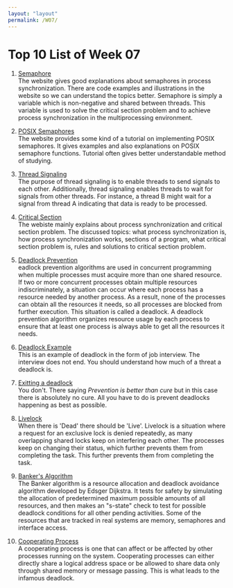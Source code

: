 ```yaml
---
layout: "layout"
permalink: /W07/
---
```


# Top 10 List of Week 07

1. [Semaphore](https://www.geeksforgeeks.org/semaphores-in-process-synchronization/)<br>
The website gives good explanations about semaphores in process
synchronization. There are code examples and illustrations in the website so we
can understand the topics better. Semaphore is simply a variable which is
non-negative and shared between threads. This variable is used to solve the
critical section problem and to achieve process synchronization in the
multiprocessing environment.

2. [POSIX Semaphores](http://www.csc.villanova.edu/~mdamian/threads/posixsem.html)<br>
The website provides some kind of a tutorial on implementing POSIX semaphores.
It gives examples and also explanations on POSIX semaphore functions. Tutorial
often gives better understandable method of studying.

3. [Thread Signaling](http://tutorials.jenkov.com/java-concurrency/thread-signaling.html)<br>
The purpose of thread signaling is to enable threads to send signals to each
other. Additionally, thread signaling enables threads to wait for signals from
other threads. For instance, a thread B might wait for a signal from thread
A indicating that data is ready to be processed.

4. [Critical Section](https://www.guru99.com/process-synchronization.html)<br>
The webiste mainly explains about process synchronization and critical section
problem. The discussed topics: what process synchronization is, how process
synchronization works, sections of a program, what critical section problem is,
rules and solutions to critical section problem.

5. [Deadlock Prevention](https://www.javatpoint.com/os-deadlock-prevention)<br>
eadlock prevention algorithms are used in concurrent programming when multiple
processes must acquire more than one shared resource. If two or more concurrent
processes obtain multiple resources indiscriminately, a situation can occur
where each process has a resource needed by another process. As a result, none
of the processes can obtain all the resources it needs, so all processes are
blocked from further execution. This situation is called a deadlock. A deadlock
prevention algorithm organizes resource usage by each process to ensure that at
least one process is always able to get all the resources it needs.

6. [Deadlock Example](https://www.reddit.com/r/ProgrammerHumor/comments/a7128j/interviewer_explain_deadlock_and_well_hire_you/)<br>
This is an example of deadlock in the form of job interview. The interview does
not end. You should understand how much of a threat a deadlock is.

7. [Exitting a deadlock](https://cs.stackexchange.com/questions/126657/exit-a-deadlock-cycle)<br>
You don't. There saying *Prevention is better than cure* but in this case there
is absolutely no cure. All you have to do is prevent deadlocks happening as
best as possible.

8. [Livelock](https://www.guru99.com/what-is-livelock-example.html)<br>
When there is 'Dead' there should be 'Live'. Livelock is a situation where
a request for an exclusive lock is denied repeatedly, as many overlapping
shared locks keep on interfering each other. The processes keep on changing
their status, which further prevents them from completing the task. This
further prevents them from completing the task. 

9. [Banker's Algorithm](https://www.geeksforgeeks.org/bankers-algorithm-in-operating-system-2/)<br>
The Banker algorithm is a resource allocation and deadlock avoidance algorithm
developed by Edsger Dijkstra. It tests for safety by simulating the allocation
of predetermined maximum possible amounts of all resources, and then makes an
"s-state" check to test for possible deadlock conditions for all other pending
activities. Some of the resources that are tracked in real systems are memory,
semaphores and interface access.

10. [Cooperating Process](https://www.tutorialspoint.com/cooperating-process)<br>
A cooperating process is one that can affect or be affected by other processes
running on the system. Cooperating processes can either directly share
a logical address space or be allowed to share data only through shared memory
or message passing. This is what leads to the infamous deadlock.

